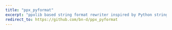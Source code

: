 ```yaml
---
title: "ppx_pyformat"
excerpt: "ppxlib based string format rewriter inspired by Python string `format`"
redirect_to: https://github.com/bn-d/ppx_pyformat
---
```

